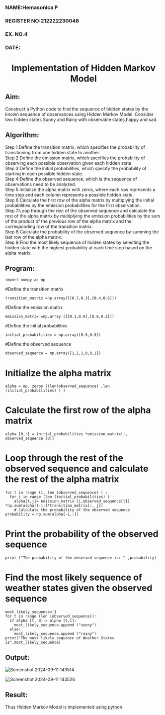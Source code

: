 <H3>NAME:Hemasonica P</H3>
<H3>REGISTER NO:212222230048</H3>
<H3>EX. NO.4</H3>
<H3>DATE:</H3>
<H1 ALIGN =CENTER> Implementation of Hidden Markov Model</H1>

## Aim: 
Construct a Python code to find the sequence of hidden states by the known sequence of observances using Hidden Markov Model. Consider two hidden states Sunny and Rainy with observable states,happy and sad.

## Algorithm:

Step 1:Define the transition matrix, which specifies the probability of transitioning from  one hidden state to another.<br>
Step 2:Define the emission matrix, which specifies the probability of observing each possible observation given each hidden state.<br>
Step 3:Define the initial probabilities, which specify the probability of starting in each possible hidden state.<br>
Step 4:Define the observed sequence, which is the sequence of observations need to  be analyzed.<br>
Step 5:Initialize the alpha matrix with zeros, where each row represents a time step and each column represents a possible hidden state.<br>
Step 6:Calculate the first row of the alpha matrix by multiplying the initial  probabilities by the emission probabilities for the first observation.<br>
Step 7:Loop through the rest of the observed sequence and calculate the rest of the alpha matrix by multiplying the emission probabilities by the sum of the product of 
       the previous row of the alpha matrix and the corresponding row of the transition matrix.<br>
Step 8:Calculate the probability of the observed sequence by summing the last row of the alpha matrix.<br>
Step 9:Find the most likely sequence of hidden states by selecting the hidden state with the highest probability at each time step based on the alpha matrix.<br>

## Program:
```
import numpy as np
```
#Define the transition matrix
```
transition_matrix =np.array([[0.7,0.3],[0.4,0.6]])
```
#Define the emission matrix
```
emission_matrix =np.array ([[0.1,0.9],[0.8,0.2]])
```
#Define the initial probabilities
```
initial_probabilities = np.array([0.5,0.5])
```
#Define the observed sequence
```
observed_sequence = np.array([1,1,1,0,0,1])
```
# Initialize the alpha matrix
```
alpha = np. zeros ((len(observed_sequence) ,len (initial_probabilities) ) )
```
# Calculate the first row of the alpha matrix
```
alpha [0,:] = initial_probabilities *emission_matrix[:, observed_sequence [0]]
```
# Loop through the rest of the observed sequence and calculate the rest of the alpha matrix
```
for t in range (1, len (observed_sequence) ) :
  for j in range (len (initial_probabilities) ) :
    alpha[t,j]= emission_matrix [j,observed_sequence[t]] *np.sum(alpha[t-1:]*transition_matrix[:, j])
    # Calculate the probability of the observed sequence
probability = np.sum(alpha[-1,:])
```
# Print the probability of the observed sequence
```
print ("The probability of the observed sequence is: " ,probability)
```
# Find the most likely sequence of weather states given the observed sequence
```
most_likely_sequence=[]
for t in range (len (observed_sequence)):
  if alpha [t, 0] > alpha [t,1]:
    most_likely_sequence.append ("sunny")
  else:
    most_likely_sequence.append ("rainy")
print("The most likely sequence of Weather States is",most_likely_sequence)
```
## Output:

![Screenshot 2024-09-11 143514](https://github.com/user-attachments/assets/9e971465-19eb-4c54-9358-ccf0d13223e2)

![Screenshot 2024-09-11 143526](https://github.com/user-attachments/assets/6cdd82ae-c903-41ef-b78a-e02fb5e0348e)

## Result:
Thus Hidden Markov Model is implemented using python.

